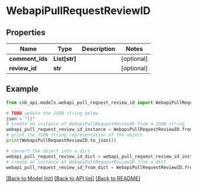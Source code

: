 # WebapiPullRequestReviewID


## Properties

Name | Type | Description | Notes
------------ | ------------- | ------------- | -------------
**comment_ids** | **List[str]** |  | [optional] 
**review_id** | **str** |  | [optional] 

## Example

```python
from cnb_api.models.webapi_pull_request_review_id import WebapiPullRequestReviewID

# TODO update the JSON string below
json = "{}"
# create an instance of WebapiPullRequestReviewID from a JSON string
webapi_pull_request_review_id_instance = WebapiPullRequestReviewID.from_json(json)
# print the JSON string representation of the object
print(WebapiPullRequestReviewID.to_json())

# convert the object into a dict
webapi_pull_request_review_id_dict = webapi_pull_request_review_id_instance.to_dict()
# create an instance of WebapiPullRequestReviewID from a dict
webapi_pull_request_review_id_from_dict = WebapiPullRequestReviewID.from_dict(webapi_pull_request_review_id_dict)
```
[[Back to Model list]](../README.md#documentation-for-models) [[Back to API list]](../README.md#documentation-for-api-endpoints) [[Back to README]](../README.md)


